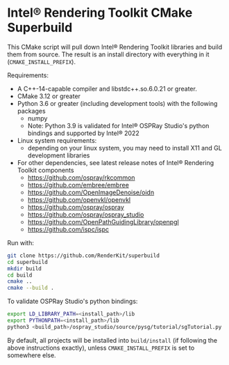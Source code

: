 # Intel® Rendering Toolkit CMake Superbuild

This CMake script will pull down Intel® Rendering Toolkit libraries and
build them from source. The result is an install directory with everything in
it (`CMAKE_INSTALL_PREFIX`).

Requirements:
- A C++-14-capable compiler and libstdc++.so.6.0.21 or greater.
- CMake 3.12 or greater
- Python 3.6 or greater (including development tools) with the following packages
  - numpy
  - Note: Python 3.9 is validated for Intel® OSPRay Studio's python bindings and supported by Intel® 2022
- Linux system requirements:
  - depending on your linux system, you may need to install X11 and GL development libraries
- For other dependencies, see latest release notes of Intel® Rendering Toolkit components
  - https://github.com/ospray/rkcommon
  - https://github.com/embree/embree
  - https://github.com/OpenImageDenoise/oidn
  - https://github.com/openvkl/openvkl
  - https://github.com/ospray/ospray
  - https://github.com/ospray/ospray_studio
  - https://github.com/OpenPathGuidingLibrary/openpgl
  - https://github.com/ispc/ispc

Run with:

```bash
git clone https://github.com/RenderKit/superbuild
cd superbuild
mkdir build
cd build
cmake ..
cmake --build .
```

To validate OSPRay Studio's python bindings:

```bash
export LD_LIBRARY_PATH=<install_path>/lib
export PYTHONPATH=<install_path>/lib
python3 <build_path>/ospray_studio/source/pysg/tutorial/sgTutorial.py
```

By default, all projects will be installed into `build/install` (if following
the above instructions exactly), unless `CMAKE_INSTALL_PREFIX` is set to
somewhere else.
